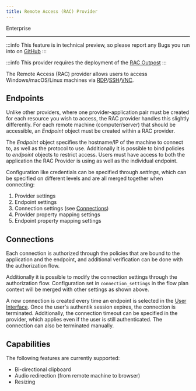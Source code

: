 ```yaml
---
title: Remote Access (RAC) Provider
---
```


<span class="badge badge--primary">Enterprise</span>

---

:::info
This feature is in technical preview, so please report any Bugs you run into on [GitHub](https://github.com/goauthentik/authentik/issues)
:::

:::info
This provider requires the deployment of the [RAC Outpost](../../outposts/)
:::

The Remote Access (RAC) provider allows users to access Windows/macOS/Linux machines via [RDP](https://en.wikipedia.org/wiki/Remote_Desktop_Protocol)/[SSH](https://en.wikipedia.org/wiki/Secure_Shell)/[VNC](https://en.wikipedia.org/wiki/Virtual_Network_Computing).

## Endpoints

Unlike other providers, where one provider-application pair must be created for each resource you wish to access, the RAC provider handles this slightly differently. For each remote machine (computer/server) that should be accessible, an _Endpoint_ object must be created within a RAC provider.

The _Endpoint_ object specifies the hostname/IP of the machine to connect to, as well as the protocol to use. Additionally it is possible to bind policies to _endpoint_ objects to restrict access. Users must have access to both the application the RAC Provider is using as well as the individual endpoint.

Configuration like credentials can be specified through _settings_, which can be specified on different levels and are all merged together when connecting:

1. Provider settings
2. Endpoint settings
3. Connection settings (see [Connections](#connections))
4. Provider property mapping settings
5. Endpoint property mapping settings

## Connections

Each connection is authorized through the policies that are bound to the application and the endpoint, and additional verification can be done with the authorization flow.

Additionally it is possible to modify the connection settings through the authorization flow. Configuration set in `connection_settings` in the flow plan context will be merged with other settings as shown above.

A new connection is created every time an endpoint is selected in the [User Interface](../../interfaces/user/customization.mdx). Once the user's authentik session expires, the connection is terminated. Additionally, the connection timeout can be specified in the provider, which applies even if the user is still authenticated. The connection can also be terminated manually.

## Capabilities

The following features are currently supported:

-   Bi-directional clipboard
-   Audio redirection (from remote machine to browser)
-   Resizing
